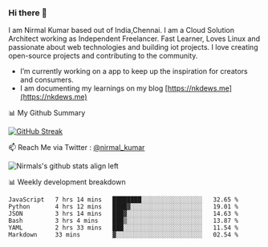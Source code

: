### Hi there 👋

 I am Nirmal Kumar based out of India,Chennai. I am a Cloud Solution Architect working as Independent Freelancer. Fast Learner, Loves Linux and passionate about web technologies and building iot projects. I love creating open-source projects and contributing to the community.

- I’m currently working on a app to keep up the inspiration for creators and consumers.
- I am documenting my learnings on my blog [https://nkdews.me](https://nkdews.me)


📊 My Github Summary

[![GitHub Streak](https://github-readme-streak-stats.herokuapp.com?user=nk-gears&theme=dark&hide_border=true&date_format=M%20j%5B%2C%20Y%5D)](https://git.io/streak-stats)


📫 Reach Me via  Twitter : [@nirmal_kumar](https://twitter.com/nirmal_kumar)

![Nirmals's github stats align left](https://github-readme-stats.vercel.app/api?username=nk-gears&show_icons=true)


📊 Weekly development breakdown

<!--START_SECTION:waka-->

```text
JavaScript   7 hrs 14 mins   ████████░░░░░░░░░░░░░░░░░   32.65 %
Python       4 hrs 12 mins   ████▓░░░░░░░░░░░░░░░░░░░░   19.01 %
JSON         3 hrs 14 mins   ███▓░░░░░░░░░░░░░░░░░░░░░   14.63 %
Bash         3 hrs 4 mins    ███▒░░░░░░░░░░░░░░░░░░░░░   13.87 %
YAML         2 hrs 33 mins   ███░░░░░░░░░░░░░░░░░░░░░░   11.54 %
Markdown     33 mins         ▓░░░░░░░░░░░░░░░░░░░░░░░░   02.54 %
```

<!--END_SECTION:waka-->



